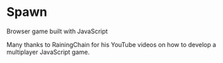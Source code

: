 # Spawn
Browser game built with JavaScript




Many thanks to RainingChain for his YouTube videos on how to develop a multiplayer JavaScript game.
